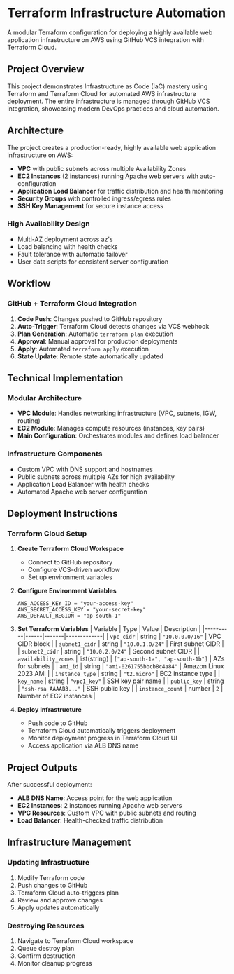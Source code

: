 # Terraform Infrastructure Automation

A modular Terraform configuration for deploying a highly available web application infrastructure on AWS using GitHub VCS integration with Terraform Cloud.

## Project Overview

This project demonstrates Infrastructure as Code (IaC) mastery using Terraform and Terraform Cloud for automated AWS infrastructure deployment. The entire infrastructure is managed through GitHub VCS integration, showcasing modern DevOps practices and cloud automation.

## Architecture

The project creates a production-ready, highly available web application infrastructure on AWS:

- **VPC** with public subnets across multiple Availability Zones
- **EC2 Instances** (2 instances) running Apache web servers with auto-configuration
- **Application Load Balancer** for traffic distribution and health monitoring
- **Security Groups** with controlled ingress/egress rules
- **SSH Key Management** for secure instance access

### High Availability Design
- Multi-AZ deployment across az's
- Load balancing with health checks
- Fault tolerance with automatic failover
- User data scripts for consistent server configuration


##  Workflow

### GitHub + Terraform Cloud Integration
1. **Code Push**: Changes pushed to GitHub repository
2. **Auto-Trigger**: Terraform Cloud detects changes via VCS webhook
3. **Plan Generation**: Automatic `terraform plan` execution
4. **Approval**: Manual approval for production deployments
5. **Apply**: Automated `terraform apply` execution
6. **State Update**: Remote state automatically updated

## Technical Implementation

### Modular Architecture
- **VPC Module**: Handles networking infrastructure (VPC, subnets, IGW, routing)
- **EC2 Module**: Manages compute resources (instances, key pairs)
- **Main Configuration**: Orchestrates modules and defines load balancer

### Infrastructure Components
- Custom VPC with DNS support and hostnames
- Public subnets across multiple AZs for high availability
- Application Load Balancer with health checks
- Automated Apache web server configuration

## Deployment Instructions

### Terraform Cloud Setup

1. **Create Terraform Cloud Workspace**
   - Connect to GitHub repository
   - Configure VCS-driven workflow
   - Set up environment variables

2. **Configure Environment Variables**
   ```
   AWS_ACCESS_KEY_ID = "your-access-key"
   AWS_SECRET_ACCESS_KEY = "your-secret-key"
   AWS_DEFAULT_REGION = "ap-south-1"
   ```

3. **Set Terraform Variables**
   | Variable | Type | Value | Description |
   |----------|------|-------|-------------|
   | `vpc_cidr` | string | `"10.0.0.0/16"` | VPC CIDR block |
   | `subnet1_cidr` | string | `"10.0.1.0/24"` | First subnet CIDR |
   | `subnet2_cidr` | string | `"10.0.2.0/24"` | Second subnet CIDR |
   | `availability_zones` | list(string) | `["ap-south-1a", "ap-south-1b"]` | AZs for subnets |
   | `ami_id` | string | `"ami-0261755bbcb8c4a84"` | Amazon Linux 2023 AMI |
   | `instance_type` | string | `"t2.micro"` | EC2 instance type |
   | `key_name` | string | `"vpc1_key"` | SSH key pair name |
   | `public_key` | string | `"ssh-rsa AAAAB3..."` | SSH public key |
   | `instance_count` | number | `2` | Number of EC2 instances |

4. **Deploy Infrastructure**
   - Push code to GitHub
   - Terraform Cloud automatically triggers deployment
   - Monitor deployment progress in Terraform Cloud UI
   - Access application via ALB DNS name

## Project Outputs

After successful deployment:
- **ALB DNS Name**: Access point for the web application
- **EC2 Instances**: 2 instances running Apache web servers
- **VPC Resources**: Custom VPC with public subnets and routing
- **Load Balancer**: Health-checked traffic distribution

## Infrastructure Management

### Updating Infrastructure
1. Modify Terraform code
2. Push changes to GitHub
3. Terraform Cloud auto-triggers plan
4. Review and approve changes
5. Apply updates automatically

### Destroying Resources
1. Navigate to Terraform Cloud workspace
2. Queue destroy plan
3. Confirm destruction
4. Monitor cleanup progress
